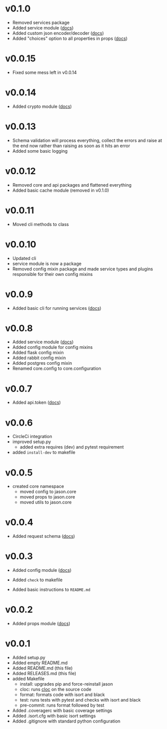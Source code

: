 v0.1.0
===

- Removed services package
- Added service module ([docs](./docs/service.md))
- Added custom json encoder/decoder ([docs](./docs/json.md))
- Added "choices" option to all properties in props ([docs](./docs/props.md))

v0.0.15
===

- Fixed some mess left in v0.0.14

v0.0.14
===

- Added crypto module ([docs](./docs/crypto.md))

v0.0.13
===

- Schema validation will process everything, 
collect the errors and raise at the end now rather than raising as soon as it hits an error
- Added some basic logging

v0.0.12
===

- Removed core and api packages and flattened everything
- Added basic cache module (removed in v0.1.0)

v0.0.11
===

- Moved cli methods to class

v0.0.10
===

- Updated cli 
- service module is now a package
- Removed config mixin package and made service types and plugins responsible for their own config mixins

v0.0.9
===

- Added basic cli for running services ([docs](./docs/cli.md))

v0.0.8
===

- Added service module ([docs](./docs/service.md))
- Added config module for config mixins
- Added flask config mixin
- Added rabbit config mixin
- Added postgres config mixin
- Renamed core.config to core.configuration

v0.0.7
===

- Added api.token ([docs](docs/token.md))

v0.0.6
===

- CircleCi integration
- improved setup.py
    - added extra requires (dev) and pytest requirement
- added `install-dev` to makefile

    
v0.0.5
===

- created core namespace
    - moved config to jason.core
    - moved props to jason.core
    - moved utils to jason.core

v0.0.4
===

- Added request schema ([docs](docs/props.md))

v0.0.3
===

- Added config module ([docs](docs/props.md))

- Added `check` to makefile
- Added basic instructions to `README.md`

v0.0.2
===

- Added props module ([docs](docs/props.md))

v0.0.1
===

- Added setup.py
- Added empty README.md
- Added README.md (this file)
- Added RELEASES.md (this file)
- added Makefile
    - install: upgrades pip and force-reinstall jason
    - cloc: runs [cloc](https://github.com/AlDanial/cloc) on the source code 
    - format: formats code with isort and black
    - test:  runs tests with pytest and checks with isort and black
    - pre-commit: runs format followed by test
- Added .coveragerc with basic coverage settings
- Added .isort.cfg with basic isort settings
- Added .gitignore with standard python configuration
